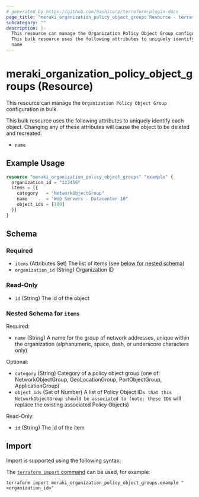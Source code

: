 ```yaml
---
# generated by https://github.com/hashicorp/terraform-plugin-docs
page_title: "meraki_organization_policy_object_groups Resource - terraform-provider-meraki"
subcategory: ""
description: |-
  This resource can manage the Organization Policy Object Group configuration in bulk.
  This bulk resource uses the following attributes to uniquely identify each object. Changing any of these attributes will cause the object to be deleted and recreated.
  name
---
```


# meraki_organization_policy_object_groups (Resource)

This resource can manage the `Organization Policy Object Group` configuration in bulk.

This bulk resource uses the following attributes to uniquely identify each object. Changing any of these attributes will cause the object to be deleted and recreated.
- `name`

## Example Usage

```terraform
resource "meraki_organization_policy_object_groups" "example" {
  organization_id = "123456"
  items = [{
    category   = "NetworkObjectGroup"
    name       = "Web Servers - Datacenter 10"
    object_ids = [100]
  }]
}
```

<!-- schema generated by tfplugindocs -->
## Schema

### Required

- `items` (Attributes Set) The list of items (see [below for nested schema](#nestedatt--items))
- `organization_id` (String) Organization ID

### Read-Only

- `id` (String) The id of the object

<a id="nestedatt--items"></a>
### Nested Schema for `items`

Required:

- `name` (String) A name for the group of network addresses, unique within the organization (alphanumeric, space, dash, or underscore characters only)

Optional:

- `category` (String) Category of a policy object group (one of: NetworkObjectGroup, GeoLocationGroup, PortObjectGroup, ApplicationGroup)
- `object_ids` (Set of Number) A list of Policy Object ID`s that this NetworkObjectGroup should be associated to (note: these ID`s will replace the existing associated Policy Objects)

Read-Only:

- `id` (String) The id of the item

## Import

Import is supported using the following syntax:

The [`terraform import` command](https://developer.hashicorp.com/terraform/cli/commands/import) can be used, for example:

```shell
terraform import meraki_organization_policy_object_groups.example "<organization_id>"
```

